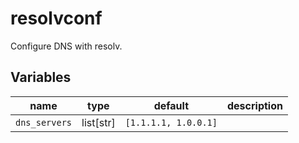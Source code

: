 # resolvconf

Configure DNS with resolv.

## Variables

| name          | type      | default              | description |
| ------------- | --------- | -------------------- | ----------- |
| `dns_servers` | list[str] | `[1.1.1.1, 1.0.0.1]` |             |
